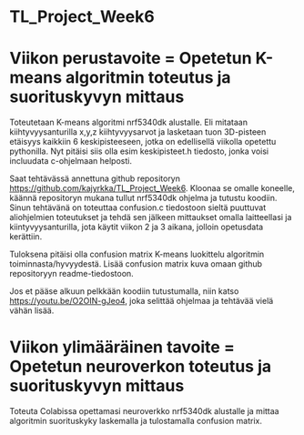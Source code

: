 # TL_Project_Week6

# Viikon perustavoite = Opetetun K-means algoritmin toteutus ja suorituskyvyn mittaus

Toteutetaan K-means algoritmi nrf5340dk alustalle. Eli mitataan kiihtyvyysanturilla x,y,z
kiihtyvyysarvot ja lasketaan tuon 3D-pisteen etäisyys kaikkiin 6 keskipisteeseen, jotka
on edellisellä viikolla opetettu pythonilla. Nyt pitäisi siis olla esim keskipisteet.h
tiedosto, jonka voisi incluudata c-ohjelmaan helposti.

Saat tehtävässä annettuna github repositoryn https://github.com/kajyrkka/TL_Project_Week6. 
Kloonaa se omalle koneelle, käännä repositoryn mukana tullut nrf5340dk ohjelma ja tutustu
koodiin. Sinun tehtävänä on toteuttaa confusion.c tiedostoon sieltä puuttuvat aliohjelmien
toteutukset ja tehdä sen jälkeen mittaukset omalla laitteellasi ja kiintyvyysanturilla,
jota käytit viikon 2 ja 3 aikana, jolloin opetusdata kerättiin. 

Tuloksena pitäisi olla confusion matrix K-means luokittelu algoritmin toiminnasta/hyvyydestä.
Lisää confusion matrix kuva omaan github repositoryyn readme-tiedostoon.

Jos et pääse alkuun pelkkään koodiin tutustumalla, niin katso https://youtu.be/O2OIN-gJeo4,
joka selittää ohjelmaa ja tehtävää vielä vähän lisää. 


# Viikon ylimääräinen tavoite = Opetetun neuroverkon toteutus ja suorituskyvyn mittaus

Toteuta Colabissa opettamasi neuroverkko nrf5340dk alustalle ja mittaa algoritmin suorituskyky
laskemalla ja tulostamalla confusion matrix.


